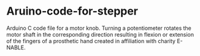 # Aruino-code-for-stepper
Arduino C code file for a motor knob. Turning a potentiometer rotates the motor shaft in the corresponding direction resulting in flexion or extension of the fingers of a prosthetic hand created in affiliation with charity E-NABLE.
